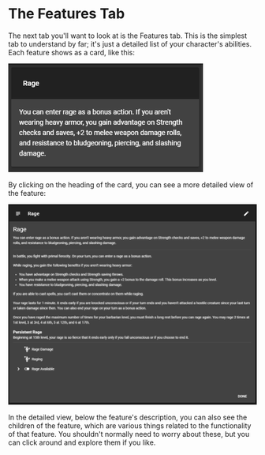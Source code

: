 # The Features Tab

The next tab you'll want to look at is the Features tab. This is the simplest tab to understand by far; it's just a detailed list of your character's abilities. Each feature shows as a card, like this:

![A feature card for the Barbarian&apos;s Rage ability.](../.gitbook/assets/image%20%284%29.png)

By clicking on the heading of the card, you can see a more detailed view of the feature:

![The detail view of the above card.](../.gitbook/assets/image%20%285%29.png)

In the detailed view, below the feature's description, you can also see the children of the feature, which are various things related to the functionality of that feature. You shouldn't normally need to worry about these, but you can click around and explore them if you like.

